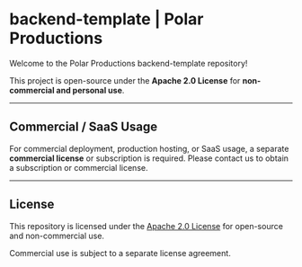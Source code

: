 # backend-template | Polar Productions

Welcome to the Polar Productions backend-template repository!  

This project is open-source under the **Apache 2.0 License** for **non-commercial and personal use**.

---

## Commercial / SaaS Usage

For commercial deployment, production hosting, or SaaS usage, a separate **commercial license** or subscription is required. Please contact us to obtain a subscription or commercial license.

---

## License

This repository is licensed under the [Apache 2.0 License](LICENSE) for open-source and non-commercial use.

Commercial use is subject to a separate license agreement.
